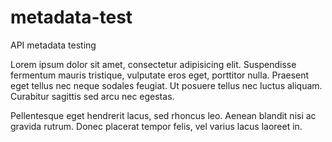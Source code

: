 # metadata-test
API metadata testing

Lorem ipsum dolor sit amet, consectetur adipisicing elit.
Suspendisse fermentum mauris tristique, vulputate eros eget, porttitor nulla.
Praesent eget tellus nec neque sodales feugiat. Ut posuere tellus nec luctus aliquam.
Curabitur sagittis sed arcu nec egestas.

Pellentesque eget hendrerit lacus, sed rhoncus leo. Aenean blandit nisi ac gravida rutrum.
Donec placerat tempor felis, vel varius lacus laoreet in.
